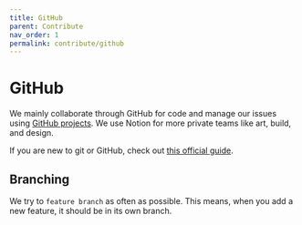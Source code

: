 ```yaml
---
title: GitHub
parent: Contribute
nav_order: 1
permalink: contribute/github
---
```


# GitHub

We mainly collaborate through GitHub for code and manage our issues using [GitHub projects](https://github.com/orgs/MineInAbyss/projects). We use Notion for more private teams like art, build, and design.

If you are new to git or GitHub, check out [this official guide](https://guides.github.com/).

## Branching

We try to `feature branch` as often as possible. This means, when you add a new feature, it should be in its own branch.
